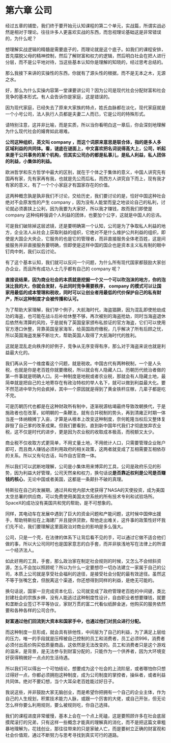 # 第六章 公司

经过五章的铺垫，我们终于要开始元认知课程的第二个单元，实战篇，所谓实战必然是相对于理论。往往许多人更喜欢实战的东西，而忽视理论基础这是非常错误的，为什么呢？

想理解实战逻辑的精髓是需要底子的，而理论就是这个底子。如我们的课程安排，首先摆脱父母的精神控制，然后了解财富和权力的逻辑，然后明白社会在把人进行分层，而不是公平地对待，当这些基本认知你是理解的知晓的，经过思考总结的。

那么我接下来讲的实操性的东西，你就有了源头性的根据，而不是无本之木，无源之水。

好，那么为什么实操内容第一堂课要讲公司？因为公司是现代社会分配财富和社会竞争的基本形式。有人会告诉你是家庭，这是错误的。

因为现代家庭，已经失去了原来大家族的特点，姓氏血脉都在淡化，现代家庭就是一个小号公司，法人执行人员都是夫妻二人而已，它是公司的特殊形式。

请特别注意，这并非比喻，而是实质，所以当你看明白这一章后，你会深刻地理解为什么现代社会的婚育如此艰难。

**公司这种组织，英文叫 company ，而这个词原来意思是联合体，指的是多人多区域利益的共同体。看，谜底在谜面上，中文喜欢把名词说得高大上，公司，听起来是干公共事务的某个机构，但其实公司办的都是私事儿，是私人利益，私人团体的利益，小集体的利益。**

欧洲哲学和东方哲学中最大的区别，就在于个体之于集体的意义，中国人讲究先有国再有家，先有家再有我，也就是先公而后私，而西方人讲究自下而上，现有我才有家的意义，有了一个个小家庭才有国家存在的价值。

这两种概念孰是孰非我们不讨论，交给历史，我们要讨论的是，恰好中国这种社会绝对不会原发性的产生 company ，因为没有人能堂而皇之地谈论自己的私利，讨论就必须裹挟上公利，因为我要为大家好，所以我才赚钱，故而我们即使是 company 这种纯粹强调个人利益的团体，也要加个公字，这就是中国人的忌讳。

可是我们破除掉这层滤镜，还是要明确第一个认知，公司是为了争取私人利益的地方，企业法人从社会上获取利益的组织，它绝对不是什么维护公共利益的组织，即使是大国企大央企，它服务的也是它的管理者，而非直接服务全体老百姓，这是间接服务并非直接服务要明确，但即使是这样中国的国企也是资本主义私有制的眼中钉肉中刺，我们以后讨论。

有了这个基本认知，我们就可以反问一个问题，为什么所有现代国家都鼓励大家创办企业，而且所有成功人士几乎都有自己的 company 呢？

**直接说结果，因为商业社会的本质就是挖掘一个又一个可以吹泡沫的地方，你的泡沫比我的大，你就会发财，与此同时竞争需要秩序， company 的模式可以让国家用最低的成本管理和税收，同时可以让创业者用最低的代价保护自己的私有财产，所以这种制度才会被传播和认可。**

为了帮助大家理解，我们举个例子，大航海时代，海盗猖獗，因为混乱即使抢劫成功的海盗，也可能在战斗后补给休整不够，再次被别的海盗抢劫，同时当海盗退休后依然有清算的风险，于是就有了英国皇家颁布私掠证的官方海盗，它们可以使用官方港口休整，背靠英国皇家海军，给英国政府缴税，几乎解决了所有后顾之忧，所以英国海盗发展不断壮大，帮助英国人取得了大航海时代的胜利。

这就是混乱走向秩序的好例子，竞争从无序变得有序，那么对于海盗来说也就是利益最大化的。

我们再从另一个维度看这个问题，就是税收。中国古代有两种税制，一个是人头税，也就是你是老百姓你就要缴税，所以就会有人隐藏人口。历朝历代统治者做的第一件事就是明确人口。另一种制度是地税或者农业税，那就会有人隐藏土地，最简单就是把自己的土地寄存在有政治特权的举人名下，就可以做到利益最大化。要不然范进中举为何会疯掉，其中一个原因就是得到了黄金铁杆庄稼，几辈子都是吃不完。

可是历朝历代也都是在这种财政所有制中，逐渐税源枯竭最终导致改朝换代，于是施政者也在改革，如明朝的一条鞭法，就有合并税制的势头，再到清雍正时期一体当差一体纳粮摊丁入亩，才算是从根本上改变这种制度，奈何乾隆当权后又整体复辟毁了自己爹的改革成果。但我们要看到，直到新中国年代我们才彻底放弃农业税，这不仅是时代的进步，更是因为农业税的收取成本极高，而税额又太少。

商业税不仅收取方式更简单，不用丈量土地，不用统计人口，只需要管理企业账户即可，而且商人赚钱必须利用政府的相关政策，这两者就变成了互相需要互相依存的关系。所以又有句古话，叫作自古官商一体。

所以我们可以武断地理解，公司是小集体用来博弈的工具，公司是政府乐见的形势，因为利益大好管理，公司天然亲和权力，换句话说**是否靠近权利是公司是否赚钱的核心**，无论中国或者美国，这都是一条颠扑不破的真理。

特斯拉在自己的发展期，通过共和党内部大佬获得了NASA的天使投资，成为美国太空总署的供应商，可以免费使用美国太空系统的所有技术专利和试验场所。SpaceX的成功没有美国共和党的帮助，是不可想象的。

同样，其电动车在发展中遇到了巨大的资金问题和产能问题，这时候中国伸出援手，帮助特斯拉在上海建厂并且提供贷款，帮他走出难关，这件事的政策性好坏我们先不论，我们要理解这里面政治对商业的影响是多么强大。

公司，只是一个壳，在法律的体系下让背后看不见的手，可以通过它做不适合他们做的事，所以大公司同时也是国家意志的白手套，而并非肤浅地写在法律上的所谓一个经济法人。

如此好用的工具，手套，那么政治家在制定社会规则的时候，又怎么不会倾斜资源，怎么不会加以照顾呢？所以为什么一定要想尽一切办法建立一家属于自己的公司，本质上公司就是享受社会福利的途径，是接受社会分配的最有效途径。虽然这不等于张嘴乞食，但脱离这个渠道，你还想得到同样的利益，是绝无可能的。

换句话说，国家一旦完成资本化后，公司就变成了政府管理老百姓的中间键，类比封建社会的宗族乡绅，没有人能逃过这种制度性设计，自由职业者想要赚钱，就要和垄断企业签订不平等协议，家财万贯的富二代看似纸醉金迷，他购买的服务依然要和各种各样的公司合作。

**财富通过他们回流到大资本和国家手中，也通过他们对民众进行分配。**

而这种制度一旦形成，就会具有排他性，中间层为了自己的利益，为了满足上层给的压力，唯一的手段就是压榨被自己控制的员工和消费者，员工必须996，消费者必须付出高价购买低质量商品，这依然是无法改变的。员工和消费者只是这个游戏的温床，是背景，是无法参与到财富分配的，只能作为一个供养者，因为大环境变好获得稍微好一点点的生活待遇。

所以我们可以得出一个可怕结论，想要成为这个社会的上流阶层，或者哪怕你只想过得好一点，你都必须拥抱这种制度，成为公司制度的掌控者，操纵者，或者利益共同体。绝对不要幻想，当个大耳朵老百姓能过好日子。

我说这些，并非鼓励大家无脑创业，而是希望你把拥有一个自己的企业主体，作为自己的人生规划，积累技术能力人脉，或跟一个厉害的大佬，或自己开张，但无论怎么样你要么利用规则，要么被规则吃，你自己选择。

我们的课程进度非常缓慢，基本上会在一个点上死磕，这是要照顾许多在社会底层摸爬滚打的兄弟，只有这样一些概念才能真的理解真的消化，而不是把这篇文章粗暴地理解为，花钱创业，那往往带来的只是家破人亡，而是要树立正确的财富观和社会价值观，通过不断努力与思考寻找到真实可行的道路。
